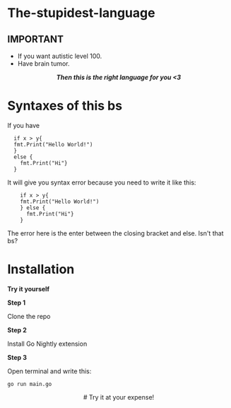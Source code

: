# The-stupidest-language
## IMPORTANT
- If you want autistic level 100.
- Have brain tumor.
  
<p align="center">
    <b><i>Then this is the right language for you <3</i></b>
</p>

# Syntaxes of this bs
<p>If you have</p>

  ```
    if x > y{
    fmt.Print("Hello World!")
    }
    else {
      fmt.Print("Hi"}
    }
```

<p>It will give you syntax error because you need to write it like this: </p>

```
    if x > y{
    fmt.Print("Hello World!")
    } else {
      fmt.Print("Hi"}
    }
```
<p>The error here is the enter between the closing bracket and else. Isn't that bs?</p>


# Installation
<b>Try it yourself</b>

<b>Step 1</b>
<p>Clone the repo</p>

<b>Step 2</b>
<p>Install Go Nightly extension</p>

<b>Step 3</b>
<p>Open terminal and write this: </p>

```
go run main.go
```

<p align="center">
  # Try it at your expense!
</p>
